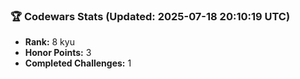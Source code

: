 ### 🏆 Codewars Stats (Updated: 2025-07-18 20:10:19 UTC)

- **Rank:** 8 kyu
- **Honor Points:** 3
- **Completed Challenges:** 1
